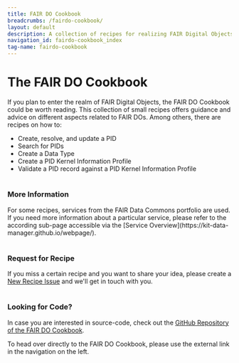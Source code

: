 ```yaml
---
title: FAIR DO Cookbook
breadcrumbs: /fairdo-cookbook/
layout: default
description: A collection of recipes for realizing FAIR Digital Objects.
navigation_id: fairdo-cookbook_index
tag-name: fairdo-cookbook
---
```


# The FAIR DO Cookbook

If you plan to enter the realm of FAIR Digital Objects, the FAIR DO Cookbook could be worth reading. This collection of 
small recipes offers guidance and advice on different aspects related to FAIR DOs. Among others, there are recipes on how
to:

* Create, resolve, and update a PID
* Search for PIDs
* Create a Data Type
* Create a PID Kernel Information Profile
* Validate a PID record against a PID Kernel Information Profile

<div class="flex flex-wrap -m-3 inset-5px">
        <div class="w-full sm:w-1/2 md:w-1/3 flex-col p-3">
            <h1 class="text-center"><i class="fa-solid fa-circle-info" aria-hidden="true"></i></h1>
            <h3 class="text-center">More Information</h3>
            <p>For some recipes, services from the FAIR Data Commons portfolio are used. If you need more information about a particular
service, please refer to the according sub-page accessible via the [Service Overview](https://kit-data-manager.github.io/webpage/).
            </p>
        </div>
        <div class="w-full sm:w-1/2 md:w-1/3 flex-col p-3">
            <h1 class="text-center"><i class="fa-solid fa-file-circle-plus" aria-hidden="true"></i></h1>
            <h3 class="text-center">Request for Recipe</h3>
            <p>If you miss a certain recipe and you want to share your idea, please create a 
            <a href="https://github.com/kit-data-manager/webpage/issues/new?assignees=&labels=recipe&template=recipe-request.md&title=%5BRECIPE%5D+Your+recipe+title
">New Recipe Issue</a> and we'll get in touch with you.
            </p>
        </div>
        <div class="w-full sm:w-1/2 md:w-1/3 flex-col p-3">
            <h1 class="text-center"><i class="fa fa-code-fork" aria-hidden="true"></i></h1>
            <h3 class="text-center">Looking for Code?</h3>
            <p>In case you are interested in source-code, check out the <a href="https://github.com/kit-data-manager/fairdo-cookbook/tree/gh-pages">GitHub Repository of the FAIR DO Cookbook</a>.</p>
        </div>
</div>

To head over directly to the FAIR DO Cookbook, please use the external link in the navigation on the left.




